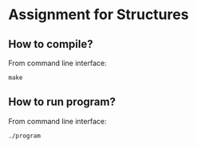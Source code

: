 # Assignment for Structures

## How to compile?

From command line interface:

~~~
make
~~~

## How to run program?

From command line interface:

~~~
./program
~~~
